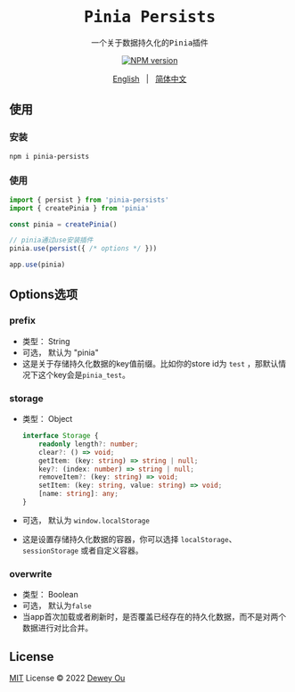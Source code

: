 <h1 align="center"><samp>Pinia Persists</samp></h1>

<p align="center">
  <samp>一个关于数据持久化的Pinia插件</samp>
</p>

<p align="center">
<a href="https://www.npmjs.com/package/pinia-persists"><img src="https://img.shields.io/npm/v/pinia-persists?label=" alt="NPM version"></a></p>

<p align="center">
  <a href="./README.md">English</a> 
  <span style="padding: 0 8px">|</span>
  <a href="./README_CN.md">简体中文</a>
</p>

## 使用

### 安装

```bash
npm i pinia-persists
```

### 使用

```javascript
import { persist } from 'pinia-persists'
import { createPinia } from 'pinia'

const pinia = createPinia()

// pinia通过use安装插件
pinia.use(persist({ /* options */ }))

app.use(pinia)
```

## Options选项

### prefix

- 类型： String
- 可选， 默认为 "pinia"
- 这是关于存储持久化数据的key值前缀。比如你的store id为 `test` ，那默认情况下这个key会是`pinia_test`。

### storage

- 类型： Object

  ```typescript
  interface Storage {
      readonly length?: number;
      clear?: () => void;
      getItem: (key: string) => string | null;
      key?: (index: number) => string | null;
      removeItem?: (key: string) => void;
      setItem: (key: string, value: string) => void;
      [name: string]: any;
  }
  ```

- 可选， 默认为  `window.localStorage`
- 这是设置存储持久化数据的容器，你可以选择 `localStorage`、`sessionStorage`  或者自定义容器。

### overwrite

- 类型： Boolean
- 可选， 默认为`false`
- 当app首次加载或者刷新时，是否覆盖已经存在的持久化数据，而不是对两个数据进行对比合并。


## License

[MIT](./LICENSE) License © 2022 [Dewey Ou](https://github.com/ouduidui)